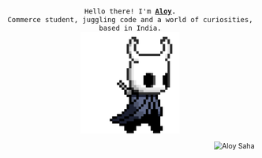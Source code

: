 <p align="center">
  <br>
  <samp>
    Hello there! I'm 
    <b>
      <a rel="nofollow noopener noreferrer" target="_blank" href="https://discordid.netlify.app/?id=754745736826191894">Aloy</a>.
    </b>
    <br>Commerce student, juggling code and a world of curiosities, based in India.<br>
  </samp>

  <img src="https://raw.githubusercontent.com/TanZng/TanZng/master/assets/hollor_knight3.gif" width="200"/>
  <p align="right"> 
    <img src="https://komarev.com/ghpvc/?username=aloysaha&label=Views&color=grey&style=plastic" alt="Aloy Saha" /> 
  </p>
</p>
